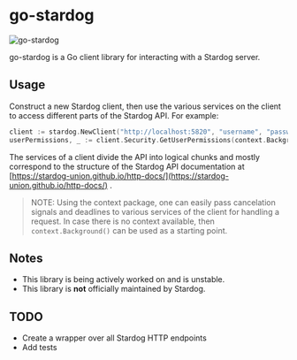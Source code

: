 
# go-stardog

![go-stardog](https://user-images.githubusercontent.com/23270779/175647530-ae5a8681-87a6-471d-a03a-4c700610483d.jpg)

go-stardog is a Go client library for interacting with a Stardog server.

## Usage

Construct a new Stardog client, then use the various services on the client to access different parts of the Stardog API. For example:

```go
client := stardog.NewClient("http://localhost:5820", "username", "password")
userPermissions, _ := client.Security.GetUserPermissions(context.Background(), "frodo")
```

The services of a client divide the API into logical chunks and mostly correspond to the structure of the Stardog API documentation at [https://stardog-union.github.io/http-docs/](https://stardog-union.github.io/http-docs/) .

> NOTE: Using the context package, one can easily pass cancelation signals and deadlines to various services of the client for handling a request. In case there is no context available, then `context.Background()` can be used as a starting point.

## Notes

- This library is being actively worked on and is unstable. 
- This library is **not** officially maintained by Stardog.

## TODO

- Create a wrapper over all Stardog HTTP endpoints
- Add tests
